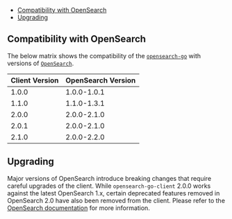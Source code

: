 - [Compatibility with OpenSearch](#compatibility-with-opensearch)
- [Upgrading](#upgrading)

## Compatibility with OpenSearch

The below matrix shows the compatibility of the [`opensearch-go`](https://pkg.go.dev/github.com/opensearch-project/opensearch-go) with versions of [`OpenSearch`](https://opensearch.org/downloads.html#opensearch).

| Client Version | OpenSearch Version |
| --- | --- |
| 1.0.0 | 1.0.0-1.0.1 |
| 1.1.0 | 1.1.0-1.3.1 |
| 2.0.0 | 2.0.0-2.1.0 |
| 2.0.1 | 2.0.0-2.1.0 |
| 2.1.0 | 2.0.0-2.2.0 |

## Upgrading

Major versions of OpenSearch introduce breaking changes that require careful upgrades of the client. While `opensearch-go-client` 2.0.0 works against the latest OpenSearch 1.x, certain deprecated features removed in OpenSearch 2.0 have also been removed from the client. Please refer to the [OpenSearch documentation](https://opensearch.org/docs/latest/clients/index/) for more information.